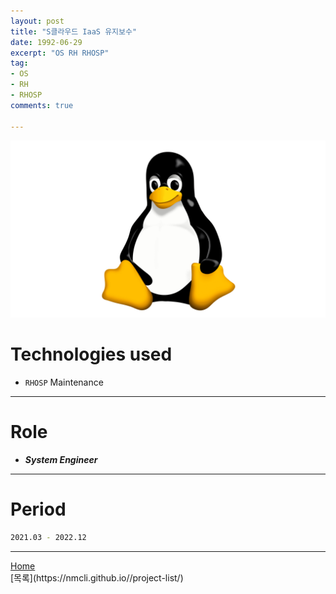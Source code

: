 ```yaml
---
layout: post
title: "S클라우드 IaaS 유지보수"
date: 1992-06-29
excerpt: "OS RH RHOSP"
tag:
- OS
- RH
- RHOSP
comments: true

---
```


![Untitled](/assets/img/linux_logo.png)
# Technologies used
* `RHOSP` Maintenance

---

# Role
* ***System Engineer***

---

# Period
```bash
2021.03 - 2022.12
```
---

<div markdown="0"><a href="#" class="btn">Home</a></div>
[목록](https://nmcli.github.io//project-list/)
